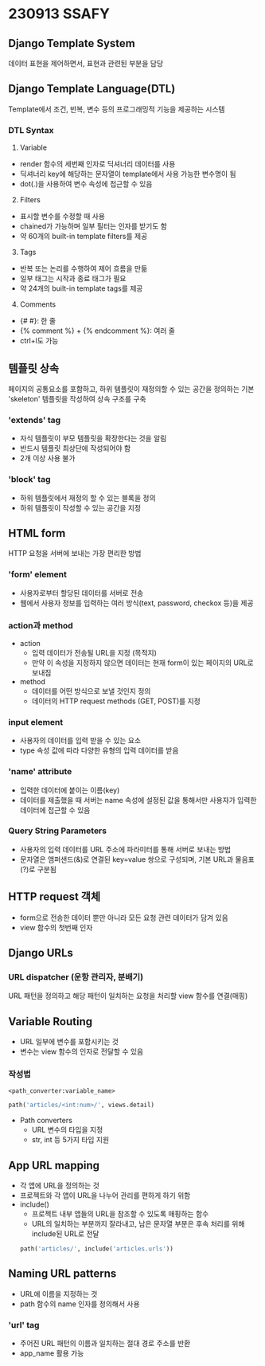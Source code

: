 # 230913 SSAFY
## Django Template System
데이터 표현을 제어하면서, 표현과 관련된 부분을 담당
## Django Template Language(DTL)
Template에서 조건, 반복, 변수 등의 프로그래밍적 기능을 제공하는 시스템
### DTL Syntax
1. Variable
  * render 함수의 세번째 인자로 딕셔너리 데이터를 사용
  * 딕셔너리 key에 해당하는 문자열이 template에서 사용 가능한 변수명이 됨
  * dot(.)을 사용하여 변수 속성에 접근할 수 있음
2. Filters
  * 표시할 변수를 수정할 때 사용
  * chained가 가능하며 일부 필터는 인자를 받기도 함
  * 약 60개의 built-in template filters를 제공
3. Tags
  * 반복 또는 논리를 수행하여 제어 흐름을 만듦
  * 일부 태그는 시작과 종료 태그가 필요
  * 약 24개의 built-in template tags를 제공
4. Comments
  * {# #}: 한 줄
  * {% comment %} + {% endcomment %}: 여러 줄
  * ctrl+l도 가능
## 템플릿 상속
페이지의 공통요소를 포함하고, 하위 템플릿이 재정의할 수 있는 공간을 정의하는 기본 'skeleton' 템플릿을 작성하여 상속 구조를 구축
### 'extends' tag
* 자식 템플릿이 부모 템플릿을 확장한다는 것을 알림
* 반드시 템플릿 최상단에 작성되어야 함
* 2개 이상 사용 불가
### 'block' tag
* 하위 템플릿에서 재정의 할 수 있는 블록을 정의
* 하위 템플릿이 작성할 수 있는 공간을 지정
## HTML form
HTTP 요청을 서버에 보내는 가장 편리한 방법
### 'form' element
* 사용자로부터 할당된 데이터를 서버로 전송
* 웹에서 사용자 정보를 입력하는 여러 방식(text, password, checkox 등)을 제공
### action과 method
* action
  * 입력 데이터가 전송될 URL을 지정 (목적지)
  * 만약 이 속성을 지정하지 않으면 데이터는 현재 form이 있는 페이지의 URL로 보내짐
* method
  * 데이터를 어떤 방식으로 보낼 것인지 정의
  * 데이터의 HTTP request methods (GET, POST)를 지정
### input element
* 사용자의 데이터를 입력 받을 수 있는 요소
* type 속성 값에 따라 다양한 유형의 입력 데이터를 받음
### 'name' attribute
* 입력한 데이터에 붙이는 이름(key)
* 데이터를 제출했을 때 서버는 name 속성에 설정된 값을 통해서만 사용자가 입력한 데이터에 접근할 수 있음
### Query String Parameters
* 사용자의 입력 데이터를 URL 주소에 파라미터를 통해 서버로 보내는 방법
* 문자열은 앰퍼샌드(&)로 연결된 key=value 쌍으로 구성되며, 기본 URL과 물음표(?)로 구분됨
## HTTP request 객체
* form으로 전송한 데이터 뿐만 아니라 모든 요청 관련 데이터가 담겨 있음
* view 함수의 첫번째 인자
## Django URLs
### URL dispatcher (운항 관리자, 분배기)
URL 패턴을 정의하고 해당 패턴이 일치하는 요청을 처리할 view 함수를 연결(매핑)
## Variable Routing
* URL 일부에 변수를 포함시키는 것
* 변수는 view 함수의 인자로 전달할 수 있음
### 작성법
`<path_converter:variable_name>`
```python
path('articles/<int:num>/', views.detail)
```
* Path converters
  * URL 변수의 타입을 지정
  * str, int 등 5가지 타입 지원
## App URL mapping
* 각 앱에 URL을 정의하는 것
* 프로젝트와 각 앱이 URL을 나누어 관리를 편하게 하기 위함
* include()
  * 프로젝트 내부 앱들의 URL을 참조할 수 있도록 매핑하는 함수
  * URL의 일치하는 부분까지 잘라내고, 남은 문자열 부분은 후속 처리를 위해 include된 URL로 전달
  ```python
  path('articles/', include('articles.urls'))
  ```
## Naming URL patterns
* URL에 이름을 지정하는 것
* path 함수의 name 인자를 정의해서 사용
### 'url' tag
* 주어진 URL 패턴의 이름과 일치하는 절대 경로 주소를 반환
* app_name 활용 가능